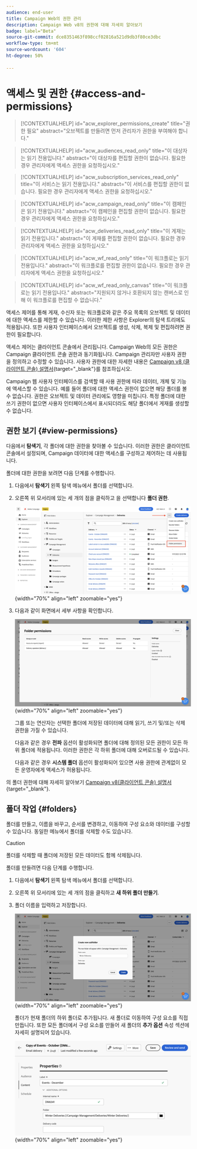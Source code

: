 ```yaml
---
audience: end-user
title: Campaign Web의 권한 관리
description: Campaign Web v8의 권한에 대해 자세히 알아보기
badge: label="Beta"
source-git-commit: dce8351463f898ccf02816a521d9db3f80ce3dbc
workflow-type: tm+mt
source-wordcount: '604'
ht-degree: 50%

---
```



# 액세스 및 권한 {#access-and-permissions}

>[!CONTEXTUALHELP]
>id="acw_explorer_permissions_create"
>title="권한 필요"
>abstract="오브젝트를 만들려면 먼저 관리자가 권한을 부여해야 합니다."


>[!CONTEXTUALHELP]
>id="acw_audiences_read_only"
>title="이 대상자는 읽기 전용입니다."
>abstract="이 대상자를 편집할 권한이 없습니다. 필요한 경우 관리자에게 액세스 권한을 요청하십시오."


>[!CONTEXTUALHELP]
>id="acw_subscription_services_read_only"
>title="이 서비스는 읽기 전용입니다."
>abstract="이 서비스를 편집할 권한이 없습니다. 필요한 경우 관리자에게 액세스 권한을 요청하십시오."


>[!CONTEXTUALHELP]
>id="acw_campaign_read_only"
>title="이 캠페인은 읽기 전용입니다."
>abstract="이 캠페인을 편집할 권한이 없습니다. 필요한 경우 관리자에게 액세스 권한을 요청하십시오."

>[!CONTEXTUALHELP]
>id="acw_deliveries_read_only"
>title="이 게재는 읽기 전용입니다."
>abstract="이 게재를 편집할 권한이 없습니다. 필요한 경우 관리자에게 액세스 권한을 요청하십시오."


>[!CONTEXTUALHELP]
>id="acw_wf_read_only"
>title="이 워크플로는 읽기 전용입니다."
>abstract="이 워크플로를 편집할 권한이 없습니다. 필요한 경우 관리자에게 액세스 권한을 요청하십시오."

>[!CONTEXTUALHELP]
>id="acw_wf_read_only_canvas"
>title="이 워크플로는 읽기 전용입니다."
>abstract="지원되지 않거나 호환되지 않는 캔버스로 인해 이 워크플로를 편집할 수 없습니다."

액세스 제어를 통해 게재, 수신자 또는 워크플로와 같은 주요 목록의 오브젝트 및 데이터에 대한 액세스를 제한할 수 있습니다. 이러한 제한 사항은 Explorer의 탐색 트리에도 적용됩니다. 또한 사용자 인터페이스에서 오브젝트를 생성, 삭제, 복제 및 편집하려면 권한이 필요합니다.

액세스 제어는 클라이언트 콘솔에서 관리됩니다. Campaign Web의 모든 권한은 Campaign 클라이언트 콘솔 권한과 동기화됩니다. Campaign 관리자만 사용자 권한을 정의하고 수정할 수 있습니다. 사용자 권한에 대한 자세한 내용은 [Campaign v8 (클라이언트 콘솔) 설명서](https://experienceleague.adobe.com/docs/campaign/campaign-v8/admin/permissions/gs-permissions.html){target="_blank"}를 참조하십시오.

Campaign 웹 사용자 인터페이스를 검색할 때 사용 권한에 따라 데이터, 개체 및 기능에 액세스할 수 있습니다. 예를 들어 폴더에 대한 액세스 권한이 없으면 해당 폴더를 볼 수 없습니다. 권한은 오브젝트 및 데이터 관리에도 영향을 미칩니다. 특정 폴더에 대한 쓰기 권한이 없으면 사용자 인터페이스에서 표시되더라도 해당 폴더에서 게재를 생성할 수 없습니다.

## 권한 보기 {#view-permissions}

다음에서 **탐색기**, 각 폴더에 대한 권한을 찾아볼 수 있습니다. 이러한 권한은 클라이언트 콘솔에서 설정되며, Campaign 데이터에 대한 액세스를 구성하고 제어하는 데 사용됩니다.

폴더에 대한 권한을 보려면 다음 단계를 수행합니다.

1. 다음에서 **탐색기** 왼쪽 탐색 메뉴에서 폴더를 선택합니다.
1. 오른쪽 위 모서리에 있는 세 개의 점을 클릭하고 을 선택합니다 **폴더 권한**.

   ![](assets/permissions-view-menu.png){width="70%" align="left" zoomable="yes"}

1. 다음과 같이 화면에서 세부 사항을 확인합니다.

   ![](assets/permissions-view-screen.png){width="70%" align="left" zoomable="yes"}

   그룹 또는 연산자는 선택한 폴더에 저장된 데이터에 대해 읽기, 쓰기 및/또는 삭제 권한을 가질 수 있습니다.

   다음과 같은 경우 **전파** 옵션이 활성화되면 폴더에 대해 정의된 모든 권한이 모든 하위 폴더에 적용됩니다. 이러한 권한은 각 하위 폴더에 대해 오버로드될 수 있습니다.

   다음과 같은 경우 **시스템 폴더** 옵션이 활성화되어 있으면 사용 권한에 관계없이 모든 운영자에게 액세스가 허용됩니다.

의 폴더 권한에 대해 자세히 알아보기 [Campaign v8(클라이언트 콘솔) 설명서](https://experienceleague.adobe.com/docs/campaign/campaign-v8/admin/permissions/folder-permissions.html){target="_blank"}.


## 폴더 작업 {#folders}

폴더를 만들고, 이름을 바꾸고, 순서를 변경하고, 이동하여 구성 요소와 데이터를 구성할 수 있습니다. 동일한 메뉴에서 폴더를 삭제할 수도 있습니다.

>[!CAUTION]
>
>폴더를 삭제할 때 폴더에 저장된 모든 데이터도 함께 삭제됩니다.

폴더를 만들려면 다음 단계를 수행합니다.

1. 다음에서 **탐색기** 왼쪽 탐색 메뉴에서 폴더를 선택합니다.
1. 오른쪽 위 모서리에 있는 세 개의 점을 클릭하고 **새 하위 폴더 만들기**.
1. 폴더 이름을 입력하고 저장합니다.

   ![](assets/create-new-subfolder.png){width="70%" align="left" zoomable="yes"}

   폴더가 현재 폴더의 하위 폴더로 추가됩니다. 새 폴더로 이동하여 구성 요소를 직접 만듭니다. 또한 모든 폴더에서 구성 요소를 만들어 새 폴더의 **추가 옵션** 속성 섹션에 자세히 설명되어 있습니다.

   ![](assets/delivery-properties-folder.png){width="70%" align="left" zoomable="yes"}

